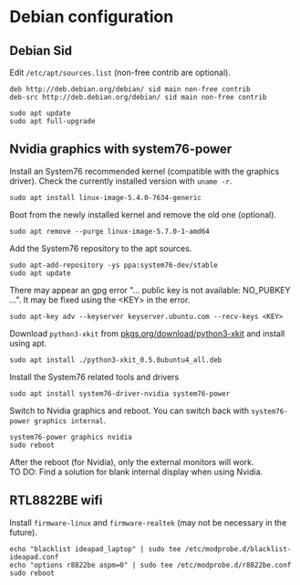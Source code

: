 # Debian configuration

## Debian Sid
Edit `/etc/apt/sources.list` (non-free contrib are optional).

```
deb http://deb.debian.org/debian/ sid main non-free contrib
deb-src http://deb.debian.org/debian/ sid main non-free contrib
```
```
sudo apt update
sudo apt full-upgrade
```
## Nvidia graphics with system76-power
Install an System76 recommended kernel (compatible with the graphics driver). Check the currently installed version with `uname -r`.
```
sudo apt install linux-image-5.4.0-7634-generic
```
Boot from the newly installed kernel and remove the old one (optional).
```
sudo apt remove --purge linux-image-5.7.0-1-amd64
```
Add the System76 repository to the apt sources.
```
sudo apt-add-repository -ys ppa:system76-dev/stable
sudo apt update
```
There may appear an gpg error "... public key is not available: NO_PUBKEY ...". It may be fixed using the \<KEY\> in the error.
```
sudo apt-key adv --keyserver keyserver.ubuntu.com --recv-keys <KEY>
```
Download `python3-xkit` from [pkgs.org/download/python3-xkit](https://pkgs.org/download/python3-xkit) and install using apt.
```
sudo apt install ./python3-xkit_0.5.0ubuntu4_all.deb
```
Install the System76 related tools and drivers
```
sudo apt install system76-driver-nvidia system76-power
```
Switch to Nvidia graphics and reboot. You can switch back with `system76-power graphics internal`.
```
system76-power graphics nvidia
sudo reboot
```
After the reboot (for Nvidia), only the external monitors will work.\
TO DO: Find a solution for blank internal display when using Nvidia.

## RTL8822BE wifi
Install `firmware-linux` and `firmware-realtek` (may not be necessary in the future). 

```
echo "blacklist ideapad_laptop" | sudo tee /etc/modprobe.d/blacklist-ideapad.conf
echo "options r8822be aspm=0" | sudo tee /etc/modprobe.d/r8822be.conf
sudo reboot
```
